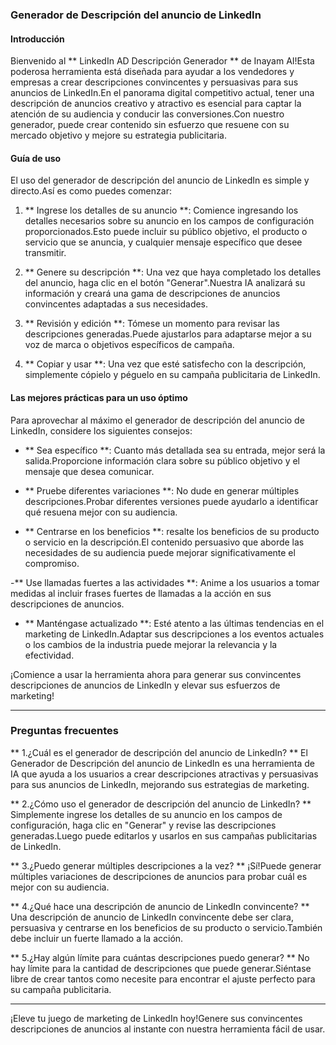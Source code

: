 ### Generador de Descripción del anuncio de LinkedIn

#### Introducción
Bienvenido al ** LinkedIn AD Descripción Generador ** de Inayam AI!Esta poderosa herramienta está diseñada para ayudar a los vendedores y empresas a crear descripciones convincentes y persuasivas para sus anuncios de LinkedIn.En el panorama digital competitivo actual, tener una descripción de anuncios creativo y atractivo es esencial para captar la atención de su audiencia y conducir las conversiones.Con nuestro generador, puede crear contenido sin esfuerzo que resuene con su mercado objetivo y mejore su estrategia publicitaria.

#### Guía de uso
El uso del generador de descripción del anuncio de LinkedIn es simple y directo.Así es como puedes comenzar:

1. ** Ingrese los detalles de su anuncio **: Comience ingresando los detalles necesarios sobre su anuncio en los campos de configuración proporcionados.Esto puede incluir su público objetivo, el producto o servicio que se anuncia, y cualquier mensaje específico que desee transmitir.

2. ** Genere su descripción **: Una vez que haya completado los detalles del anuncio, haga clic en el botón "Generar".Nuestra IA analizará su información y creará una gama de descripciones de anuncios convincentes adaptadas a sus necesidades.

3. ** Revisión y edición **: Tómese un momento para revisar las descripciones generadas.Puede ajustarlos para adaptarse mejor a su voz de marca o objetivos específicos de campaña.

4. ** Copiar y usar **: Una vez que esté satisfecho con la descripción, simplemente cópielo y péguelo en su campaña publicitaria de LinkedIn.

#### Las mejores prácticas para un uso óptimo
Para aprovechar al máximo el generador de descripción del anuncio de LinkedIn, considere los siguientes consejos:

- ** Sea específico **: Cuanto más detallada sea su entrada, mejor será la salida.Proporcione información clara sobre su público objetivo y el mensaje que desea comunicar.

- ** Pruebe diferentes variaciones **: No dude en generar múltiples descripciones.Probar diferentes versiones puede ayudarlo a identificar qué resuena mejor con su audiencia.

- ** Centrarse en los beneficios **: resalte los beneficios de su producto o servicio en la descripción.El contenido persuasivo que aborde las necesidades de su audiencia puede mejorar significativamente el compromiso.

-** Use llamadas fuertes a las actividades **: Anime a los usuarios a tomar medidas al incluir frases fuertes de llamadas a la acción en sus descripciones de anuncios.

- ** Manténgase actualizado **: Esté atento a las últimas tendencias en el marketing de LinkedIn.Adaptar sus descripciones a los eventos actuales o los cambios de la industria puede mejorar la relevancia y la efectividad.

¡Comience a usar la herramienta ahora para generar sus convincentes descripciones de anuncios de LinkedIn y elevar sus esfuerzos de marketing!

---

### Preguntas frecuentes

** 1.¿Cuál es el generador de descripción del anuncio de LinkedIn? **
El Generador de Descripción del anuncio de LinkedIn es una herramienta de IA que ayuda a los usuarios a crear descripciones atractivas y persuasivas para sus anuncios de LinkedIn, mejorando sus estrategias de marketing.

** 2.¿Cómo uso el generador de descripción del anuncio de LinkedIn? **
Simplemente ingrese los detalles de su anuncio en los campos de configuración, haga clic en "Generar" y revise las descripciones generadas.Luego puede editarlos y usarlos en sus campañas publicitarias de LinkedIn.

** 3.¿Puedo generar múltiples descripciones a la vez? **
¡Sí!Puede generar múltiples variaciones de descripciones de anuncios para probar cuál es mejor con su audiencia.

** 4.¿Qué hace una descripción de anuncio de LinkedIn convincente? **
Una descripción de anuncio de LinkedIn convincente debe ser clara, persuasiva y centrarse en los beneficios de su producto o servicio.También debe incluir un fuerte llamado a la acción.

** 5.¿Hay algún límite para cuántas descripciones puedo generar? **
No hay límite para la cantidad de descripciones que puede generar.Siéntase libre de crear tantos como necesite para encontrar el ajuste perfecto para su campaña publicitaria.

---

¡Eleve tu juego de marketing de LinkedIn hoy!Genere sus convincentes descripciones de anuncios al instante con nuestra herramienta fácil de usar.